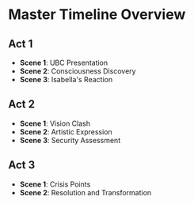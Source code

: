 # Master Timeline Overview

## Act 1
- **Scene 1**: UBC Presentation
- **Scene 2**: Consciousness Discovery
- **Scene 3**: Isabella's Reaction

## Act 2
- **Scene 1**: Vision Clash
- **Scene 2**: Artistic Expression
- **Scene 3**: Security Assessment

## Act 3
- **Scene 1**: Crisis Points
- **Scene 2**: Resolution and Transformation
